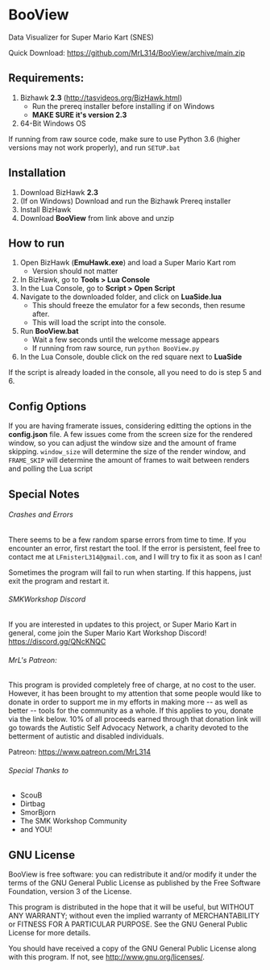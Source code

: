 # BooView
Data Visualizer for Super Mario Kart (SNES)


Quick Download: https://github.com/MrL314/BooView/archive/main.zip




## Requirements: 

1. Bizhawk **2.3** (http://tasvideos.org/BizHawk.html)
   - Run the prereq installer before installing if on Windows
   - **MAKE SURE it's version 2.3**
2. 64-Bit Windows OS

If running from raw source code, make sure to use Python 3.6 (higher versions may not work properly), and run `SETUP.bat`

## Installation

1. Download BizHawk **2.3**
2. (If on Windows) Download and run the Bizhawk Prereq installer
3. Install BizHawk
4. Download **BooView** from link above and unzip



## How to run

1. Open BizHawk (**EmuHawk.exe**) and load a Super Mario Kart rom
   - Version should not matter
2. In BizHawk, go to **Tools > Lua Console**
3. In the Lua Console, go to **Script > Open Script**
4. Navigate to the downloaded folder, and click on **LuaSide.lua**
   - This should freeze the emulator for a few seconds, then resume after.
   - This will load the script into the console.
5. Run **BooView.bat**
   - Wait a few seconds until the welcome message appears
   - If running from raw source, run `python BooView.py`
7. In the Lua Console, double click on the red square next to **LuaSide**

If the script is already loaded in the console, all you need to do is step 5 and 6.


## Config Options

If you are having framerate issues, considering editting the options in the **config.json** file. A few issues come from the screen size for the rendered window, so you can adjust the window size and the amount of frame skipping. `window_size` will determine the size of the render window, and `FRAME_SKIP` will determine the amount of frames to wait between renders and polling the Lua script




## Special Notes
###### Crashes and Errors
There seems to be a few random sparse errors from time to time. If you encounter an error, first restart the tool. If the error is persistent, feel free to contact me at `LFmisterL314@gmail.com`, and I will try to fix it as soon as I can!

Sometimes the program will fail to run when starting. If this happens, just exit the program and restart it. 


###### SMKWorkshop Discord
If you are interested in updates to this project, or Super Mario Kart in general, come join the 
Super Mario Kart Workshop Discord!
	https://discord.gg/QNcKNQC


###### MrL's Patreon:
This program is provided completely free of charge, at no cost to the user. However, it has been
brought to my attention that some people would like to donate in order to support me in my efforts
in making more -- as well as better -- tools for the community as a whole. If this applies to you, 
donate via the link below. 10% of all proceeds earned through that donation link will go towards 
the Autistic Self Advocacy Network, a charity devoted to the betterment of autistic and disabled
individuals.
 
Patreon:
	https://www.patreon.com/MrL314 


###### Special Thanks to
- ScouB
- Dirtbag
- SmorBjorn
- The SMK Workshop Community
- and YOU!


## GNU License
BooView is free software: you can redistribute it and/or modify
it under the terms of the GNU General Public License as published by
the Free Software Foundation, version 3 of the License.

This program is distributed in the hope that it will be useful,
but WITHOUT ANY WARRANTY; without even the implied warranty of
MERCHANTABILITY or FITNESS FOR A PARTICULAR PURPOSE.  See the
GNU General Public License for more details.

You should have received a copy of the GNU General Public License
along with this program.  If not, see <http://www.gnu.org/licenses/>.

